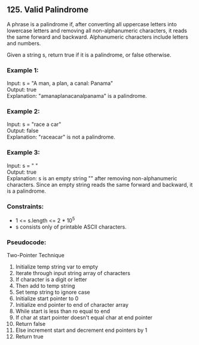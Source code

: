 ## 125. Valid Palindrome

A phrase is a palindrome if, after converting all uppercase letters into lowercase letters and removing all non-alphanumeric characters, it reads the same forward and backward. Alphanumeric characters include letters and numbers.

Given a string s, return true if it is a palindrome, or false otherwise.

### Example 1:

Input: s = "A man, a plan, a canal: Panama"\
Output: true\
Explanation: "amanaplanacanalpanama" is a palindrome.

### Example 2:

Input: s = "race a car"\
Output: false\
Explanation: "raceacar" is not a palindrome.

### Example 3:

Input: s = " "\
Output: true\
Explanation: s is an empty string "" after removing non-alphanumeric characters.
Since an empty string reads the same forward and backward, it is a palindrome.


### Constraints:

- 1 <= s.length <= 2 * 10<sup>5</sup>
- s consists only of printable ASCII characters.

### Pseudocode:

Two-Pointer Technique
1. Initialize temp string var to empty
2. Iterate through input string array of characters
3. If character is a digit or letter
4. Then add to temp string 
5. Set temp string to ignore case
6. Initialize start pointer to 0
7. Initialize end pointer to end of character array
8. While start is less than ro equal to end
9. If char at start pointer doesn't equal char at end pointer
10. Return false
11. Else increment start and decrement end pointers by 1
12. Return true